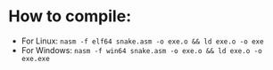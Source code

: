 # How to compile:
* For Linux: `nasm -f elf64 snake.asm -o exe.o && ld exe.o -o exe`
* For Windows: `nasm -f win64 snake.asm -o exe.o && ld exe.o -o exe.exe`
